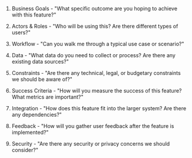1. Business Goals - "What specific outcome are you hoping to achieve with this feature?"

2. Actors & Roles - "Who will be using this? Are there different types of users?"

3. Workflow - "Can you walk me through a typical use case or scenario?"

4. Data - "What data do you need to collect or process? Are there any existing data sources?"

5. Constraints - "Are there any technical, legal, or budgetary constraints we should be aware of?"

6. Success Criteria - "How will you measure the success of this feature? What metrics are important?"

7. Integration - "How does this feature fit into the larger system? Are there any dependencies?"

8. Feedback - "How will you gather user feedback after the feature is implemented?"

9. Security - "Are there any security or privacy concerns we should consider?"
